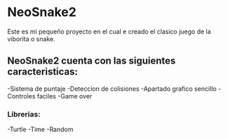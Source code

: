 # NeoSnake2

Este es mi pequeño proyecto en el cual e creado el clasico juego de la viborita o snake.

## NeoSnake2 cuenta con las siguientes caracteristicas:
-Sistema de puntaje
-Deteccion de colisiones
-Apartado grafico sencillo
-Controles faciles
-Game over

### Librerias:
-Turtle
-Time
-Random